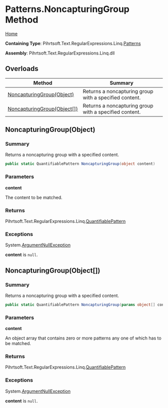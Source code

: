 # Patterns\.NoncapturingGroup Method

[Home](../../../../../../README.md)

**Containing Type**: Pihrtsoft\.Text\.RegularExpressions\.Linq\.[Patterns](../README.md)

**Assembly**: Pihrtsoft\.Text\.RegularExpressions\.Linq\.dll

## Overloads

| Method | Summary |
| ------ | ------- |
| [NoncapturingGroup(Object)](#Pihrtsoft_Text_RegularExpressions_Linq_Patterns_NoncapturingGroup_System_Object_) | Returns a noncapturing group with a specified content\. |
| [NoncapturingGroup(Object\[\])](#Pihrtsoft_Text_RegularExpressions_Linq_Patterns_NoncapturingGroup_System_Object___) | Returns a noncapturing group with a specified content\. |

## NoncapturingGroup\(Object\) <a name="Pihrtsoft_Text_RegularExpressions_Linq_Patterns_NoncapturingGroup_System_Object_"></a>

### Summary

Returns a noncapturing group with a specified content\.

```csharp
public static QuantifiablePattern NoncapturingGroup(object content)
```

### Parameters

**content**

The content to be matched\.

### Returns

Pihrtsoft\.Text\.RegularExpressions\.Linq\.[QuantifiablePattern](../../QuantifiablePattern/README.md)

### Exceptions

System\.[ArgumentNullException](https://docs.microsoft.com/en-us/dotnet/api/system.argumentnullexception)

**content** is `null`\.

## NoncapturingGroup\(Object\[\]\) <a name="Pihrtsoft_Text_RegularExpressions_Linq_Patterns_NoncapturingGroup_System_Object___"></a>

### Summary

Returns a noncapturing group with a specified content\.

```csharp
public static QuantifiablePattern NoncapturingGroup(params object[] content)
```

### Parameters

**content**

An object array that contains zero or more patterns any one of which has to be matched\.

### Returns

Pihrtsoft\.Text\.RegularExpressions\.Linq\.[QuantifiablePattern](../../QuantifiablePattern/README.md)

### Exceptions

System\.[ArgumentNullException](https://docs.microsoft.com/en-us/dotnet/api/system.argumentnullexception)

**content** is `null`\.

